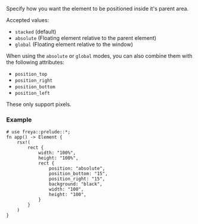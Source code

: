 Specify how you want the element to be positioned inside it's parent area.

Accepted values:

- `stacked` (default)
- `absolute` (Floating element relative to the parent element)
- `global` (Floating element relative to the window)

When using the `absolute` or `global` modes, you can also combine them with the following attributes:

- `position_top`
- `position_right`
- `position_bottom`
- `position_left`

These only support pixels.

### Example

```rust, no_run
# use freya::prelude::*;
fn app() -> Element {
    rsx!(
        rect {
            width: "100%",
            height: "100%",
            rect {
                position: "absolute",
                position_bottom: "15",
                position_right: "15",
                background: "black",
                width: "100",
                height: "100",
            }
        }
    )
}
```
